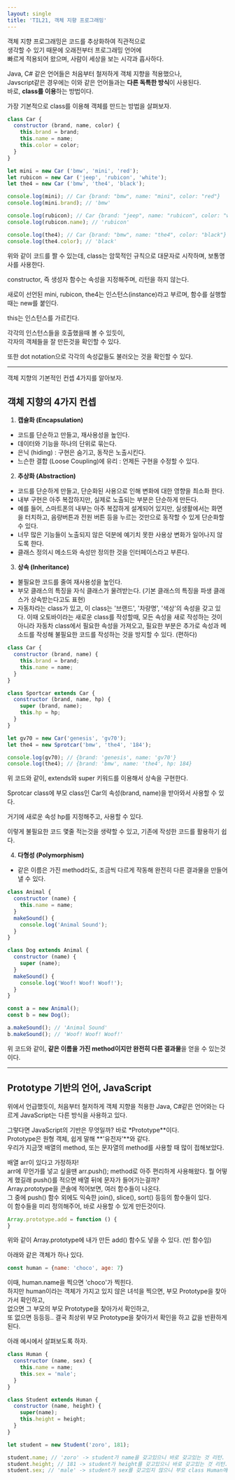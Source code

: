 ```yaml
---
layout: single
title: 'TIL21, 객체 지향 프로그래밍'
---
```



객체 지향 프로그래밍은 코드를 추상화하여 직관적으로  
생각할 수 있기 때문에 오래전부터 프로그래밍 언어에  
빠르게 적용되어 왔으며, 사람이 세상을 보는 시각과 흡사하다.  

Java, C# 같은 언어들은 처음부터 철저하게 객체 지향을 적용했으나,  
Javscript같은 경우에는 이와 같은 언어들과는 **다른 독특한 방식**이 사용된다.  
바로, **class를 이용**하는 방법이다.

가장 기본적으로 class를 이용해 객체를 만드는 방법을 살펴보자.

```javascript
class Car {
  constructor (brand, name, color) {
    this.brand = brand;
    this.name = name;
    this.color = color;
  }
}

let mini = new Car ('bmw', 'mini', 'red');
let rubicon = new Car ('jeep', 'rubicon', 'white');
let the4 = new Car ('bmw', 'the4', 'black');

console.log(mini); // Car {brand: "bmw", name: "mini", color: "red"}
console.log(mini.brand); // 'bmw'

console.log(rubicon); // Car {brand: "jeep", name: "rubicon", color: "white"}
console.log(rubicon.name); // 'rubicon'

console.log(the4); // Car {brand: "bmw", name: "the4", color: "black"}
console.log(the4.color); // 'black'
```

위와 같이 코드를 짤 수 있는데, class는 암묵적인 규칙으로 대문자로 시작하며, 보통명사를 사용한다.

constructor, 즉 생성자 함수는 속성을 지정해주며, 리턴을 하지 않는다.

새로이 선언된 mini, rubicon, the4는 인스턴스(instance)라고 부르며, 함수를 실행할 때는 new를 붙인다.

this는 인스턴스를 가르킨다.

각각의 인스턴스들을 호출했을때 볼 수 있듯이,  
각자의 객체들을 잘 만든것을 확인할 수 있다.

또한 dot notation으로 각각의 속성값들도 불러오는 것을 확인할 수 있다.

---

객체 지향의 기본적인 컨셉 4가지를 알아보자.  

## 객체 지향의 4가지 컨셉

1. **캡슐화 (Encapsulation)**  
- 코드를 단순하고 만들고, 재사용성을 높인다.
- 데이터와 기능을 하나의 단위로 묶는다.
- 은닉 (hiding) : 구현은 숨기고, 동작은 노출시킨다.
- 느슨한 결합 (Loose Coupling)에 유리 : 언제든 구현을 수정할 수 있다.

2. **추상화 (Abstraction)**
- 코드를 단순하게 만들고, 단순화된 사용으로 인해 변화에 대한 영향을 최소화 한다.
- 내부 구현은 아주 복잡하지만, 실제로 노출되는 부분은 단순하게 만든다.
- 예를 들어, 스마트폰의 내부는 아주 복잡하게 설계되어 있지만, 실생활에서는 화면을 터치하고, 음량버튼과 전원 버튼 등을 누르는 것만으로 동작할 수 있게 단순화할 수 있다.
- 너무 많은 기능들이 노출되지 않은 덕분에 예기치 못한 사용상 변화가 일어나지 않도록 한다.
- 클래스 정의시 메소드와 속성만 정의한 것을 인터페이스라고 부른다.

3. **상속 (Inheritance)**
- 불필요한 코드를 줄여 재사용성을 높인다.
- 부모 클래스의 특징을 자식 클래스가 물려받는다. (기본 클래스의 특징을 파생 클래스가 상속받는다고도 표현)
- 자동차라는 class가 있고, 이 class는 '브랜드', '차량명', '색상'의 속성을 갖고 있다. 이때 오토바이라는 새로운 class를 작성할때, 모든 속성을 새로 작성하는 것이 아니라 자동차 class에서 필요한 속성을 가져오고, 필요한 부분은 추가로 속성과 메소드를 작성해 불필요한 코드를 작성하는 것을 방지할 수 있다. (편하다)

```javascript
class Car {
  constructor (brand, name) {
    this.brand = brand;
    this.name = name;
  }
}

class Sportcar extends Car {
  constructor (brand, name, hp) {
    super (brand, name);
    this.hp = hp;
  }
}

let gv70 = new Car('genesis', 'gv70');
let the4 = new Sprotcar('bmw', 'the4', '184');

console.log(gv70); // {brand: 'genesis', name: 'gv70'}
console.log(the4); // {brand: 'bmw', name: 'the4', hp: 184}
```

위 코드와 같이, extends와 super 키워드를 이용해서 상속을 구현한다.

Sprotcar class에 부모 class인 Car의 속성(brand, name)을 받아와서 사용할 수 있다.

거기에 새로운 속성 hp를 지정해주고, 사용할 수 있다.

이렇게 불필요한 코드 몇줄 적는것을 생략할 수 있고, 기존에 작성한 코드를 활용하기 쉽다.

4. **다형성 (Polymorphism)**
- 같은 이름은 가진 method라도, 조금씩 다르게 작동해 완전히 다른 결과물을 만들어낼 수 있다.

```javascript
class Animal {
  constructor (name) {
    this.name = name;
  }
  makeSound() {
    console.log('Animal Sound');
  }
}

class Dog extends Animal {
  constructor (name) {
    super (name);
  }
  makeSound() {
    console.log('Woof! Woof! Woof!');
  }
}

const a = new Animal();
const b = new Dog();

a.makeSound(); // 'Animal Sound'
b.makeSound(); // 'Woof! Woof! Woof!'
```

위 코드와 같이, **같은 이름을 가진 method이지만 완전히 다른 결과물**을 얻을 수 있는것이다.

---

## Prototype 기반의 언어, JavaScript

위에서 언급했듯이, 처음부터 철저하게 객체 지향을 적용한 Java, C#같은 언어와는 다르게 JavaScript는 다른 방식을 사용하고 있다.  

그렇다면 JavaScript의 기반은 무엇일까? 바로 *Prototype**이다.  
Prototype은 원형 객체, 쉽게 말해 **'유전자'**와 같다.  
우리가 지금껏 배열의 method, 또는 문자열의 method를 사용할 때 많이 접해보았다.  

배열 arr이 있다고 가정하자!  
arr에 무언가를 넣고 싶을땐 arr.push(); method로 아주 편리하게 사용해왔다.
뭘 어떻게 했길래 push()를 적으면 배열 뒤에 문자가 들어가는걸까?  
Array.prototype을 콘솔에 적어보면, 여러 함수들이 나온다.  
그 중에 push() 함수 외에도 익숙한 join(), slice(), sort() 등등의 함수들이 있다.  
이 함수들을 미리 정의해주어, 바로 사용할 수 있게 만든것이다.

```javascript
Array.prototype.add = function () {
}
```

위와 같이 Array.prototype에 내가 만든 add() 함수도 넣을 수 있다. (빈 함수임)

아래와 같은 객체가 하나 있다.

```javascript
const human = {name: 'choco', age: 7}
```

이때, human.name을 찍으면 'choco'가 찍힌다.  
하지만 human이라는 객체가 가지고 있지 않은 녀석을 찍으면,  부모 Prototype을 찾아가서 확인하고,  
없으면 그 부모의 부모 Prototype을 찾아가서 확인하고,  
또 없으면 등등등.. 결국 최상위 부모 Prototype을 찾아가서 확인을 하고 값을 반환하게 된다.

아래 예시에서 살펴보도록 하자.

```javascript
class Human {
  constructor (name, sex) {
    this.name = name;
    this.sex = 'male';
  }
}

class Student extends Human {
  constructor (name, height) {
    super(name);
    this.height = height;
  }
}

let student = new Student('zoro', 181);

student.name; // 'zoro' -> student가 name을 갖고있으니 바로 갖고있는 것 리턴.
student.height; // 181 -> student가 height를 갖고있으니 바로 갖고있는 것 리턴.
student.sex; // 'male' -> student가 sex를 갖고있지 않으니 부모 class Human에 가서 sex를 찾고, 'male' 리턴.
```